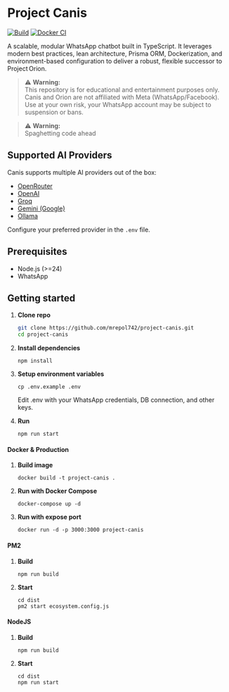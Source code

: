 # Project Canis

[![Build](https://github.com/mrepol742/project-canis/actions/workflows/build.yml/badge.svg)](https://github.com/mrepol742/project-canis/actions/workflows/build.yml) [![Docker CI](https://github.com/mrepol742/project-canis/actions/workflows/docker.yml/badge.svg)](https://github.com/mrepol742/project-canis/actions/workflows/docker.yml)

A scalable, modular WhatsApp chatbot built in TypeScript. It leverages modern best practices, lean architecture, Prisma ORM, Dockerization, and environment-based configuration to deliver a robust, flexible successor to Project Orion.

> ⚠️ **Warning:**  
> This repository is for educational and entertainment purposes only.
> Canis and Orion are not affiliated with Meta (WhatsApp/Facebook).
> Use at your own risk, your WhatsApp account may be subject to suspension or bans.

> ⚠️ **Warning:**  
> Spaghetting code ahead

## Supported AI Providers

Canis supports multiple AI providers out of the box:

- [OpenRouter](https://openrouter.ai/)
- [OpenAI](https://openai.com/)
- [Groq](https://groq.com/)
- [Gemini (Google)](https://ai.google.dev/gemini)
- [Ollama](https://ollama.com/)

Configure your preferred provider in the `.env` file.

## Prerequisites

- Node.js (>=24)
- WhatsApp

## Getting started

1. **Clone repo**  

   ```bash
   git clone https://github.com/mrepol742/project-canis.git
   cd project-canis

2. **Install dependencies**

   ```
   npm install
   ```

3. **Setup environment variables**

   ```
   cp .env.example .env
   ```
   Edit .env with your WhatsApp credentials, DB connection, and other keys.

4. **Run**
   
   ```
   npm run start
   ```

#### Docker & Production

1. **Build image**

   ```
   docker build -t project-canis .
   ```

2. **Run with Docker Compose**
  
   ```
   docker-compose up -d
   ```

3. **Run with expose port**
  
   ```
   docker run -d -p 3000:3000 project-canis
   ```

#### PM2

1. **Build**
   ```
   npm run build
   ```

2. **Start**
 
   ```
   cd dist
   pm2 start ecosystem.config.js
   ```

#### NodeJS

1. **Build**

   ```
   npm run build
   ```

2. **Start**

   ```
   cd dist
   npm run start
   ```
